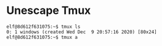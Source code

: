 # Unescape Tmux
```
elf@8d612f631075:~$ tmux ls
0: 1 windows (created Wed Dec  9 20:57:16 2020) [80x24]
elf@8d612f631075:~$ tmux a
```
<!--stackedit_data:
eyJoaXN0b3J5IjpbNTg2NTYyNzEyLC04MDk2NzUwMzBdfQ==
-->